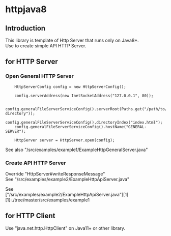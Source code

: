 # httpjava8

## Introduction

This library is template of Http Server that runs only on Java8+.  
Use to create simple API HTTP Server.


## for HTTP Server

### Open General HTTP Server

```
    HttpServerConfig config = new HttpServerConfig();
    
    config.serverAddress(new InetSocketAddress("127.0.0.1", 80));

    config.generalFileServerServiceConfig().serverRoot(Paths.get("/path/to/root-directory"));
    config.generalFileServerServiceConfig().directoryIndex("index.html");
    config.generalFileServerServiceConfig().hostName("GENERAL-SERVER");

    HttpServer server = HttpServer.open(config);
```

See also "/src/examples/example1/ExampleHttpGeneralServer.java"



### Create API HTTP Server

Override "HttpServer#writeResponseMessage"  
See "/src/examples/example2/ExampleHttpApiServer.java"  

See  
["/src/examples/example2/ExampleHttpApiServer.java"][1]
[1]:./tree/master/src/examples/example1


## for HTTP  Client

Use "java.net.http.HttpClient" on Java11+ or other library.

